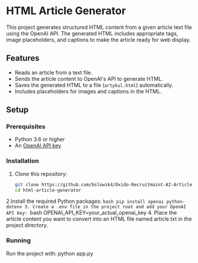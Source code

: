 # HTML Article Generator

This project generates structured HTML content from a given article text file using the OpenAI API. The generated HTML includes appropriate tags, image placeholders, and captions to make the article ready for web display.

## Features
- Reads an article from a text file.
- Sends the article content to OpenAI's API to generate HTML.
- Saves the generated HTML to a file (`artykul.html`) automatically.
- Includes placeholders for images and captions in the HTML.

## Setup

### Prerequisites
- Python 3.6 or higher
- An [OpenAI API key](https://platform.openai.com/signup)

### Installation
1. Clone this repository:
   ```bash
   git clone https://github.com/bslowik4/Oxido-Recruitmaint-AI-Article-Generator
   cd html-article-generator
2.Install the required Python packages:
    ```bash
    pip install openai python-dotenv
3. Create a .env file in the project root and add your OpenAI API key:
    ```bash
    OPENAI_API_KEY=your_actual_openai_key
4. Place the article content you want to convert into an HTML file named article.txt in the project directory.

### Running
Run the project with:
python app.py

